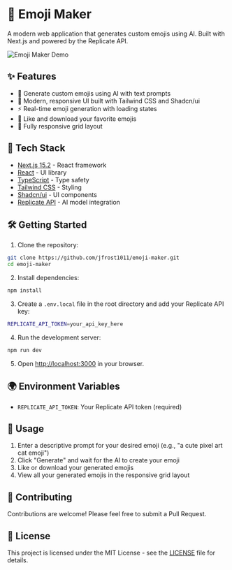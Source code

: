 # 🎨 Emoji Maker

A modern web application that generates custom emojis using AI. Built with Next.js and powered by the Replicate API.

![Emoji Maker Demo](public/demo.png)

## ✨ Features

- 🎯 Generate custom emojis using AI with text prompts
- 🎨 Modern, responsive UI built with Tailwind CSS and Shadcn/ui
- ⚡ Real-time emoji generation with loading states
- 💖 Like and download your favorite emojis
- 📱 Fully responsive grid layout

## 🚀 Tech Stack

- [Next.js 15.2](https://nextjs.org/) - React framework
- [React](https://reactjs.org/) - UI library
- [TypeScript](https://www.typescriptlang.org/) - Type safety
- [Tailwind CSS](https://tailwindcss.com/) - Styling
- [Shadcn/ui](https://ui.shadcn.com/) - UI components
- [Replicate API](https://replicate.com/) - AI model integration

## 🛠️ Getting Started

1. Clone the repository:
```bash
git clone https://github.com/jfrost1011/emoji-maker.git
cd emoji-maker
```

2. Install dependencies:
```bash
npm install
```

3. Create a `.env.local` file in the root directory and add your Replicate API key:
```bash
REPLICATE_API_TOKEN=your_api_key_here
```

4. Run the development server:
```bash
npm run dev
```

5. Open [http://localhost:3000](http://localhost:3000) in your browser.

## 🌍 Environment Variables

- `REPLICATE_API_TOKEN`: Your Replicate API token (required)

## 📝 Usage

1. Enter a descriptive prompt for your desired emoji (e.g., "a cute pixel art cat emoji")
2. Click "Generate" and wait for the AI to create your emoji
3. Like or download your generated emojis
4. View all your generated emojis in the responsive grid layout

## 🤝 Contributing

Contributions are welcome! Please feel free to submit a Pull Request.

## 📄 License

This project is licensed under the MIT License - see the [LICENSE](LICENSE) file for details.
